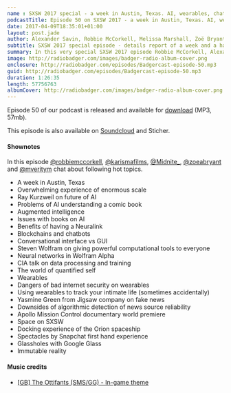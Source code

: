 ```yaml
---
name : SXSW 2017 special - a week in Austin, Texas. AI, wearables, chatbots, NASA, Snapchat Spectacles.
podcastTitle: Episode 50 on SXSW 2017 - a week in Austin, Texas. AI, wearables, chatbots, NASA, Snapchat Spectacles
date: 2017-04-09T18:35:01+01:00
layout: post.jade
author: Alexander Savin, Robbie McCorkell, Melissa Marshall, Zoë Bryant, Mónika Ferencz-Szabó
subtitle: SXSW 2017 special episode - details report of a week and a half in Austin, Texas. AI, wearables, chatbots, NASA, Snapchat Spectacles, space, Steven Wolfram, Ray Kurzweil, Yasmine Green, Apollo Mission Control documentary, immutable reality. More details and links with shownotes can be found on our site http://www.radiobadger.com
summary: In this very special SXSW 2017 episode Robbie McCorkell, Alexander Savin, Melissa Marshall, Zoë Bryant and Mónika Ferencz-Szabó talk about AI, wearables, chatbots, NASA, Snapchat Spectacles, space, Steven Wolfram, Ray Kurzweil, Yasmine Green, Apollo Mission Control documentary, immutable reality. More details and links with shownotes can be found on our site http://www.radiobadger.com This episode is once again recorded in a cozy shed next to the Old Street roundabout in London.
image: http://radiobadger.com/images/badger-radio-album-cover.png
enclosure: http://radiobadger.com/episodes/Badgercast-episode-50.mp3
guid: http://radiobadger.com/episodes/Badgercast-episode-50.mp3
duration: 1:26:35
length: 57756763
albumCover: http://radiobadger.com/images/badger-radio-album-cover.png
---
```


Episode 50 of our podcast is released and available for [download](http://radiobadger.com/episodes/Badgercast-episode-50.mp3) (MP3, 57mb).

This episode is also available on [Soundcloud](https://soundcloud.com/radiobadger/radio-badger-episode-50-sxsw-texas-special) and Sticher.

#### Shownotes

In this episode [@robbiemccorkell](https://twitter.com/robbiemccorkell), [@karismafilms](https://twitter.com/karismafilms), [@Midnite_](https://twitter.com/Midnite_), [@zoeabryant](https://twitter.com/zoeabryant) and [@mveritym](https://twitter.com/mveritym) chat about following hot topics.

* A week in Austin, Texas
* Overwhelming experience of enormous scale
* Ray Kurzweil on future of AI
* Problems of AI understanding a comic book
* Augmented intelligence
* Issues with books on AI
* Benefits of having a Neuralink
* Blockchains and chatbots
* Conversational interface vs GUI
* Steven Wolfram on giving powerful computational tools to everyone
* Neural networks in Wolfram Alpha
* CIA talk on data processing and training
* The world of quantified self
* Wearables
* Dangers of bad internet security on wearables
* Using wearables to track your intimate life (sometimes accidentally)
* Yasmine Green from Jigsaw company on fake news
* Downsides of algorithmic detection of news source reliability
* Apollo Mission Control documentary world premiere
* Space on SXSW
* Docking experience of the Orion spaceship
* Spectacles by Snapchat first hand experience
* Glassholes with Google Glass
* Immutable reality

#### Music credits

* [[GB] The Ottifants (SMS/GG) - In-game theme](https://soundcloud.com/deved-music/ottifants-ingame-gb)
